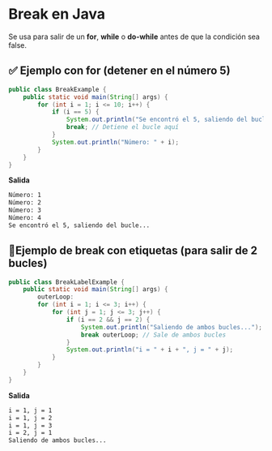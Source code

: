 # Break en Java
Se usa para salir de un **for**, **while** o **do-while** antes
de que la condición sea false.

## ✅ Ejemplo con for (detener en el número 5)
```java
public class BreakExample {
    public static void main(String[] args) {
        for (int i = 1; i <= 10; i++) {
            if (i == 5) {
                System.out.println("Se encontró el 5, saliendo del bucle...");
                break; // Detiene el bucle aquí
            }
            System.out.println("Número: " + i);
        }
    }
}
```

**Salida**
```sh
Número: 1  
Número: 2  
Número: 3  
Número: 4  
Se encontró el 5, saliendo del bucle...
```

## 🚨Ejemplo de break con etiquetas (para salir de 2 bucles)
```java
public class BreakLabelExample {
    public static void main(String[] args) {
        outerLoop:
        for (int i = 1; i <= 3; i++) {
            for (int j = 1; j <= 3; j++) {
                if (i == 2 && j == 2) {
                    System.out.println("Saliendo de ambos bucles...");
                    break outerLoop; // Sale de ambos bucles
                }
                System.out.println("i = " + i + ", j = " + j);
            }
        }
    }
}
```

**Salida**
```sh
i = 1, j = 1  
i = 1, j = 2  
i = 1, j = 3  
i = 2, j = 1  
Saliendo de ambos bucles...
```